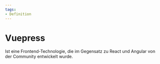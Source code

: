 ```yaml
---
tags:
- Definition
---
```

# Vuepress

Ist eine Frontend-Technologie, die im Gegensatz zu React und Angular von der Community entwickelt wurde.